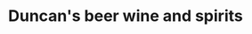 ---
title: "Duncan's beer wine and spirits"
url: /parkdale/duncans-beer-wine-and-spirits/
shop: Spirituosen
---